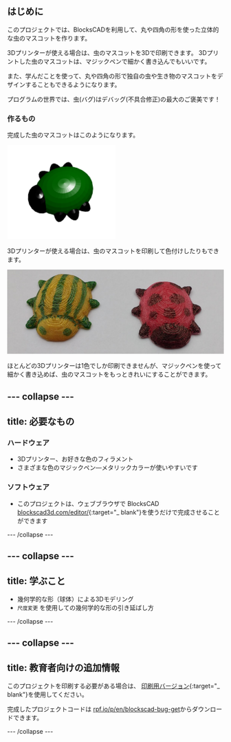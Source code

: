 ## はじめに

このプロジェクトでは、BlocksCADを利用して、丸や四角の形を使った立体的な虫のマスコットを作ります。

3Dプリンターが使える場合は、虫のマスコットを3Dで印刷できます。 3Dプリントした虫のマスコットは、マジックペンで細かく書き込んでもいいです。

また、学んだことを使って、丸や四角の形で独自の虫や生き物のマスコットをデザインすることもできるようになります。

プログラムの世界では、虫(バグ)はデバッグ(不具合修正)の最大のご褒美です！

### 作るもの

完成した虫のマスコットはこのようになります。

![スクリーンショット](images/bug-complete.png)

3Dプリンターが使える場合は、虫のマスコットを印刷して色付けしたりもできます。

![完成したプロジェクト](images/bug-showcase.png)

ほとんどの3Dプリンターは1色でしか印刷できませんが、マジックペンを使って細かく書き込めば、虫のマスコットをもっときれいにすることができます。

--- collapse ---
---
title: 必要なもの
---

### ハードウェア

+ 3Dプリンター、お好きな色のフィラメント
+ さまざまな色のマジックペン—メタリックカラーが使いやすいです

### ソフトウェア

+ このプロジェクトは、ウェブブラウザで BlocksCAD [blockscad3d.com/editor/](https://www.blockscad3d.com/editor){:target="_ blank"}を使うだけで完成させることができます

--- /collapse ---

--- collapse ---
---
title: 学ぶこと
---

+ 幾何学的な形（球体）による3Dモデリング
+ `尺度変更` を使用しての幾何学的な形の引き延ばし方

--- /collapse ---

--- collapse ---
---
title: 教育者向けの追加情報
---

このプロジェクトを印刷する必要がある場合は、 [印刷用バージョン](https://projects.raspberrypi.org/en/projects/blockscad-bug/print){:target="_ blank"}を使用してください。

完成したプロジェクトコードは [rpf.io/p/en/blockscad-bug-get](http://rpf.io/p/en/blockscad-bug-get)からダウンロードできます。

--- /collapse ---
